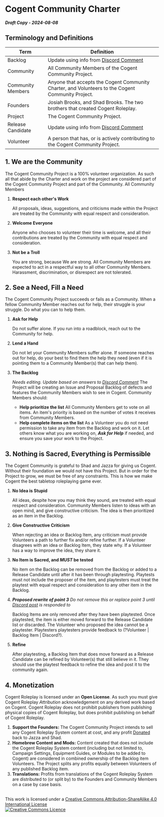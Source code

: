 # Cogent Community Charter

***Draft Copy - 2024-08-08***

## Terminology and Definitions

| **Term**    | **Definition**                                                                                          |
| ----------------- | ------------------------------------------------------------------------------------------------- |
| Backlog           | Update using info from [Discord Comment](https://discord.com/channels/738912007620788234/1140670319955284088/1271077759107469312)                   |
| Community         | All Community Members of the Cogent Community Project.                                            |
| Community Members | Anyone that accepts the Cogent Community Charter, and Volunteers to the Cogent Community Project. |
| Founders          | Josiah Brooks, and Shad Brooks.  The two brothers that created Cogent Roleplay.                   |
| Project           | The Cogent Community Project.                                                                     |
| Release Candidate | Update using info from [Discord Comment](https://discord.com/channels/738912007620788234/1140670319955284088/1271082134035107860)                   |
| Volunteer         | A person that has, or is actively contributing to the Cogent Community Project.                   |

## 1. We are the Community

<p>The Cogent Community Project is a 100% volunteer organization. As such all that abide by the Charter and work on the project are considered part of the Cogent Community Project and part of the Community.  All Community Members</p>

1. **Respect each other's Work**
  
   All proposals, ideas, suggestions, and criticisms made within the Project are treated by the Community with equal respect and consideration.
2. **Welcome Everyone**
  
   Anyone who chooses to volunteer their time is welcome, and all their contributions are treated by the Community with equal respect and consideration.
3. **Not be a Troll**

   You are strong, because We are strong.  All Community Members are expected to act in a respectful way to all other Community Members.  Harassment, discrimination, or disrespect are not tolerated.

## 2. See a Need, Fill a Need

<p>The Cogent Community Project succeeds or fails as a Community.  When a fellow Community Member reaches out for help, their struggle is your struggle.  Do what you can to help them.</p>

1. **Ask for Help**

   Do not suffer alone.  If you run into a roadblock, reach out to the Community for help.
2. **Lend a Hand**

   Do not let your Community Members suffer alone.  If someone reaches out for help, do your best to find them the help they need (even if it is pointing them to a Community Member(s) that can help them).
3. **The Backlog**

   *Needs editing. Update based on answers to [Discord Comment](https://discord.com/channels/738912007620788234/1140670319955284088/1271077759107469312)*  The Project will be creating an Issue and Proposal Backlog of defects and features the Community Members wish to see in Cogent.  Community Members should:
   * **Help prioritize the list** All Community Members get to vote on all items. An item's priority is based on the number of votes it receives from Community Members.
   * **Help complete items on the list** As a Volunteer you do not need permission to take any item from the Backlog and work on it.  Let others know what you are working on, ***Ask for Help*** if needed, and ensure you save your work to the Project.

## 3. Nothing is Sacred, Everything is Permissible

<p>The Cogent Community is grateful to Shad and Jazza for giving us Cogent.  Without their foundation we would not have this Project.  But in order for the Project to grow, we must be free of any constraints. This is how we make Cogent the best tabletop roleplaying game ever.</p>

1. **No Idea is Stupid**

   All ideas, despite how you may think they sound, are treated with equal respect and consideration.  Community Members listen to ideas with an open mind, and give constructive criticism. The idea is then prioritized as an item in the Backlog.
2. **Give Constructive Criticism**

   When rejecting an idea or Backlog Item, any criticism must provide Volunteers a path to further fix and/or refine further.  If a Volunteer disagrees with an idea or Backlog Item, they state why. If a Volunteer has a way to improve the idea, they share it.
3. **No Item is Sacred, and *MUST* be tested**

   No item on the Backlog can be removed from the Backlog or added to a Release Candidate until after it has been through playtesting.  Playtests must not include the proposer of the item, and playtesters must treat the playtest with equal respect and consideration to any other item in the Backlog.
3. ***Proposed rewrite of point 3** Do not remove this or replace point 3 until [Discord post](https://discord.com/channels/738912007620788234/1140670319955284088/1271082134035107860) is responded to*

   Backlog Items are only removed after they have been playtested. Once playtested, the item is either moved forward to the Release Candidate list or discarded.  The Volunteer who proposed the idea cannot be a playtester. Playtesters playtesters provide feedback to (?Volunteer | Backlog Item | Discord?).
4. **Refine**

   After playtesting, a Backlog Item that does move forward as a Release Candidate can be refined by Volunteer(s) that still believe in it. They should use the playtest feedback to refine the idea and post it to the community again.

## 4. Monetization

Cogent Roleplay is licensed under an **Open License**.  As such you must give Cogent Roleplay *Attribution* acknowledgement on any derived work based on Cogent.  Cogent Roleplay does not prohibit publishers from publishing physical copies of Cogent Roleplay, but does prohibit publishing on behalf of Cogent Roleplay.

1. **Support the Founders:** The Cogent Community Project intends to sell any Cogent Roleplay System content at cost, and any profit [Donated](https://www.buymeacoffee.com/tabletoptime) back to Jazza and Shad.
2. **Homebrew Content and Mods:** Content created that does not include the Cogent Roleplay System content (including but not limited to, Campaign Settings, Equipment Guides, or Modules to be added to Cogent) are considered in combined ownership of the Backlog item Volunteers. The Project splits any profits equally between Volunteers of any published Backlog item.
3. **Translations:** Profits from translations of the Cogent Roleplay System are distributed to (or split by) to the Founders and Community Members on a case by case basis.
<br>
This work is licensed under a <a rel="license" href="http://creativecommons.org/licenses/by-sa/4.0/">Creative Commons Attribution-ShareAlike 4.0 International License<br><img alt="Creative Commons Licence" style="border-width:0" src="https://i.creativecommons.org/l/by-sa/4.0/88x31.png" /></a>
